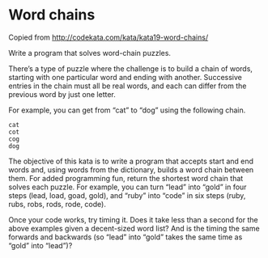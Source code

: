 # Word chains
Copied from http://codekata.com/kata/kata19-word-chains/

Write a program that solves word-chain puzzles.

There’s a type of puzzle where the challenge is to build a chain of words,
starting with one particular word and ending with another. Successive entries
in the chain must all be real words, and each can differ from the previous 
word by just one letter.

For example, you can get from “cat” to “dog” using the following chain.

```
cat
cot
cog
dog
```

The objective of this kata is to write a program that accepts start and end words
and, using words from the dictionary, builds a word chain between them. For added
programming fun, return the shortest word chain that solves each puzzle.
For example, you can turn “lead” into “gold” in four steps (lead, load, goad, gold),
and “ruby” into “code” in six steps (ruby, rubs, robs, rods, rode, code).

Once your code works, try timing it. Does it take less than a second for the above
examples given a decent-sized word list? And is the timing the same forwards and
backwards (so “lead” into “gold” takes the same time as “gold” into “lead”)?

